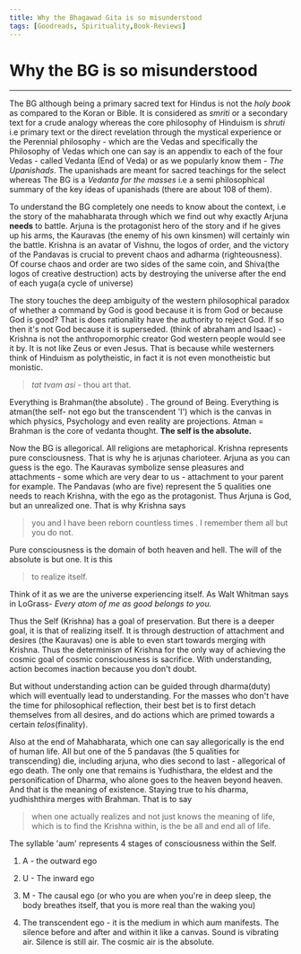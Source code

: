 ```yaml
---
title: Why the Bhagawad Gita is so misunderstood
tags: [Goodreads, Spirituality,Book-Reviews]
---
```


# Why the BG is so misunderstood

***  
  
 
The BG although being a primary sacred text for Hindus is not the *holy book* as compared to the Koran or Bible. It is considered as *smriti* or a secondary text for a crude analogy whereas the core philosophy of Hinduism is *shruti* i.e primary text or the direct revelation through the mystical experience or the Perennial philosophy - which are the Vedas and specifically the Philosophy of Vedas which one can say is an appendix to each of the four Vedas - called Vedanta (End of Veda) or as we popularly know them - *The Upanishads*. The upanishads are meant for sacred teachings for the select whereas The BG is a *Vedanta for the masses* i.e a semi philosophical summary of the key ideas of upanishads (there are about 108 of them).

  

To understand the BG completely one needs to know about the context, i.e the story of the mahabharata through which we find out why exactly Arjuna **needs** to battle. Arjuna is the protagonist hero of the story and if he gives up his arms, the Kauravas (the enemy of his own kinsmen) will certainly win the battle. Krishna is an avatar of Vishnu, the logos of order, and the victory of the Pandavas is crucial to prevent chaos and adharma (righteousness). Of course chaos and order are two sides of the same coin, and Shiva(the logos of creative destruction) acts by destroying the universe after the end of each yuga(a cycle of universe)

  

The story touches the deep ambiguity of the western philosophical paradox of whether a command by God is good because it is from God or because God is good? That is does rationality have the authority to reject God. If so then it's not God because it is superseded. (think of abraham and Isaac) - Krishna is not the anthropomorphic creator God western people would see it by. It is not like Zeus or even Jesus. That is because while westerners think of Hinduism as polytheistic, in fact it is not even monotheistic but monistic.

  

> *tat tvam asi* - thou art that.

  

Everything is Brahman(the absolute) . The ground of Being. Everything is atman(the self- not ego but the transcendent 'I') which is the canvas in which physics, Psychology and even reality are projections. Atman = Brahman is the core of vedanta thought. **The self is the absolute.**

  

Now the BG is allegorical. All religions are metaphorical. Krishna represents pure consciousness. That is why he is arjunas charioteer. Arjuna as you can guess is the ego. The Kauravas symbolize sense pleasures and attachments - some which are very dear to us - attachment to your parent for example. The Pandavas (who are five) represent the 5 qualities one needs to reach Krishna, with the ego as the protagonist. Thus Arjuna is God, but an unrealized one. That is why Krishna says

  

> you and I have been reborn countless times . I remember them all but you do not.

  

Pure consciousness is the domain of both heaven and hell. The will of the absolute is but one. It is this

  

> to realize itself.

  

Think of it as we are the universe experiencing itself. As Walt Whitman says in LoGrass- *Every atom of me as good belongs to you.*

  

Thus the Self (Krishna) has a goal of preservation. But there is a deeper goal, it is that of realizing itself. It is through destruction of attachment and desires (the Kauravas) one is able to even start towards merging with Krishna. Thus the determinism of Krishna for the only way of achieving the cosmic goal of cosmic consciousness is sacrifice. With understanding, action becomes inaction because you don't doubt.

  

But without understanding action can be guided through dharma(duty) which will eventually lead to understanding. For the masses who don't have the time for philosophical reflection, their best bet is to first detach themselves from all desires, and do actions which are primed towards a certain *telos*(finality).

  

Also at the end of Mahabharata, which one can say allegorically is the end of human life. All but one of the 5 pandavas (the 5 qualities for transcending) die, including arjuna, who dies second to last - allegorical of ego death. The only one that remains is Yudhisthara, the eldest and the personification of Dharma, who alone goes to the heaven beyond heaven. And that is the meaning of existence. Staying true to his dharma, yudhishthira merges with Brahman. That is to say

  

> when one actually realizes and not just knows the meaning of life, which is to find the Krishna within, is the be all and end all of life.

  

The syllable 'aum' represents 4 stages of consciousness within the Self.

  

1. A - the outward ego

2. U - The inward ego

3. M - The causal ego (or who you are when you're in deep sleep, the body breathes itself, that you is more real than the waking you)

4. The transcendent ego - it is the medium in which aum manifests. The silence before and after and within it like a canvas. Sound is vibrating air. Silence is still air. The cosmic air is the absolute.